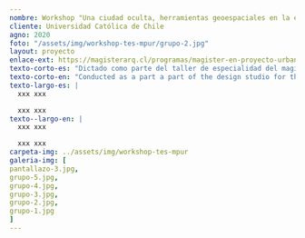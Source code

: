 ```yaml
---
nombre: Workshop "Una ciudad oculta, herramientas geoespaciales en la era de los datos"
cliente: Universidad Católica de Chile
agno: 2020
foto: "/assets/img/workshop-tes-mpur/grupo-2.jpg"
layout: proyecto
enlace-ext: https://magisterarq.cl/programas/magister-en-proyecto-urbano/
texto-corto-es: "Dictado como parte del taller de especialidad del magíster en proyecto urbano, de la facultad de arquitectura de Universidad Católica de Chile"
texto-corto-en: "Conducted as a part a part of the design studio for the master in urban project, from the faculty of architecture of the Universidad Católica de Chile"
texto-largo-es: |
  xxx xxx

  xxx xxx
texto--largo-en: |
  xxx xxx

  xxx xxx
carpeta-img: ../assets/img/workshop-tes-mpur
galeria-img: [
pantallazo-3.jpg,
grupo-5.jpg,
grupo-4.jpg,
grupo-3.jpg,
grupo-2.jpg,
grupo-1.jpg
]
---
```


